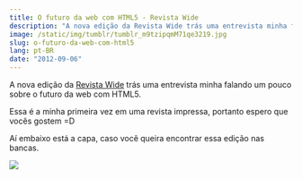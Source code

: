 ```yaml
---
title: O futuro da web com HTML5 - Revista Wide
description: "A nova edição da Revista Wide trás uma entrevista minha falando um pouco sobre o futuro da web com HTML5. Essa é a minha primeira vez em uma revista impressa, portanto espero que vocês gostem =D"
image: /static/img/tumblr/tumblr_m9tzipqmM71qe3219.jpg
slug: o-futuro-da-web-com-html5
lang: pt-BR
date: "2012-09-06"
---
```


A nova edição da [Revista Wide](http://www.revistawide.com.br/) trás uma entrevista minha falando um pouco sobre o futuro da web com HTML5.

Essa é a minha primeira vez em uma revista impressa, portanto espero que vocês gostem =D

<!-- more -->

Aí embaixo está a capa, caso você queira encontrar essa edição nas bancas.

[![](/static/img/tumblr/tumblr_m9wcskgbCy1qe3219.jpg)](http://www.revistawide.com.br/)
